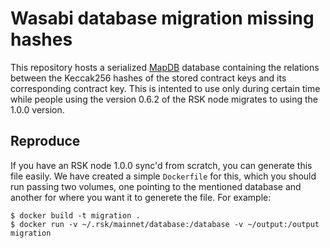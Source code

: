 # Wasabi database migration missing hashes

This repository hosts a serialized [MapDB](http://www.mapdb.org/) database containing the relations between the Keccak256 hashes of the stored contract keys and its corresponding contract key.
This is intented to use only during certain time while people using the version 0.6.2 of the RSK node migrates to using the 1.0.0 version.

## Reproduce

If you have an RSK node 1.0.0 sync'd from scratch, you can generate this file easily. We have created a simple `Dockerfile` for this, which you should run passing two volumes, one pointing to the mentioned database and another for where you want it to generete the file. For example:

```shell
$ docker build -t migration .
$ docker run -v ~/.rsk/mainnet/database:/database -v ~/output:/output migration
```

